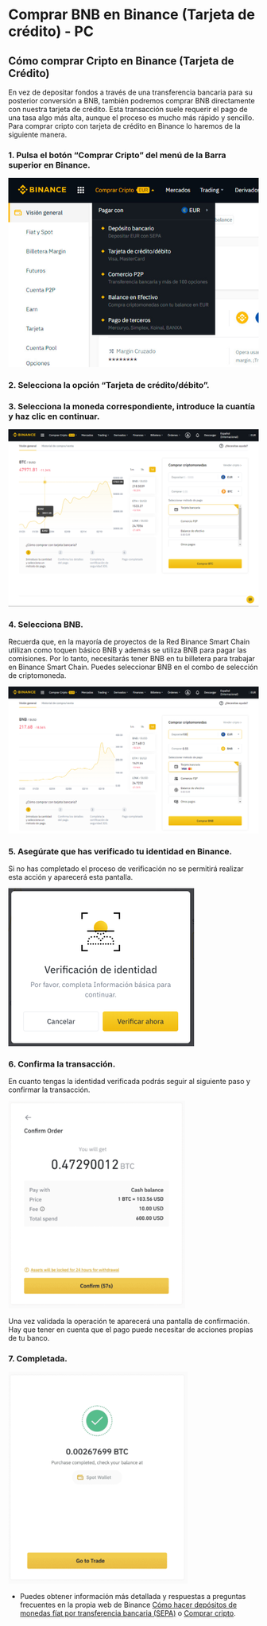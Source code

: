 # Comprar BNB en Binance \(Tarjeta de crédito\) - PC

## Cómo comprar Cripto en Binance \(Tarjeta de Crédito\)

En vez de depositar fondos a través de una transferencia bancaria para su posterior conversión a BNB, también podremos comprar BNB directamente con nuestra tarjeta de crédito. Esta transacción suele requerir el pago de una tasa algo más alta, aunque el proceso es mucho más rápido y sencillo. Para comprar cripto con tarjeta de crédito en Binance lo haremos de la siguiente manera.

### 1. Pulsa el botón “Comprar Cripto” del menú de la Barra superior en Binance.

![](../../../.gitbook/assets/binance_comprar_cripto%20%281%29.jpg)

### 2. Selecciona la opción “Tarjeta de crédito/débito”.

### 3. Selecciona la moneda correspondiente, introduce la cuantía y haz clic en continuar.

![](../../../.gitbook/assets/binance_credit_1%20%281%29.png)

### 4. Selecciona BNB.

Recuerda que, en la mayoría de proyectos de la Red Binance Smart Chain utilizan como toquen básico BNB y además se utiliza BNB para pagar las comisiones. Por lo tanto, necesitarás tener BNB en tu billetera para trabajar en Binance Smart Chain. Puedes seleccionar BNB en el combo de selección de criptomoneda.

![](../../../.gitbook/assets/binance_credit_2.png)

### 5. Asegúrate que has verificado tu identidad en Binance.

Si no has completado el proceso de verificación no se permitirá realizar esta acción y aparecerá esta pantalla.

![](../../../.gitbook/assets/binance_credit_3.png)

### 6. Confirma la transacción.

En cuanto tengas la identidad verificada podrás seguir al siguiente paso y confirmar la transacción.

![](../../../.gitbook/assets/binance_credit_4.png)

Una vez validada la operación te aparecerá una pantalla de confirmación. Hay que tener en cuenta que el pago puede necesitar de acciones propias de tu banco.

### 7. Completada.

![](../../../.gitbook/assets/binance_credit_5.png)

* Puedes obtener información más detallada y respuestas a preguntas frecuentes en la propia web de Binance [Cómo hacer depósitos de monedas fíat por transferencia bancaria \(SEPA\)](https://www.binance.com/es/support/faq/e117b4c063534e5f93b735b980575000) o [Comprar cripto](https://www.binance.com/es/support/faq/c-66?navId=75).

